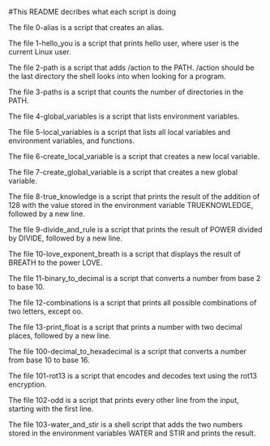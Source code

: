 #This README decribes what each script is doing

The file 0-alias is a script that creates an alias.

The file 1-hello_you is a script that prints hello user, where user is the current Linux user.

The file 2-path is a script that adds /action to the PATH. /action should be the last directory the shell looks into when looking for a program.

The file 3-paths is a script that counts the number of directories in the PATH.

The file 4-global_variables is a script that lists environment variables.

The file 5-local_variables is a script that lists all local variables and environment variables, and functions.

The file 6-create_local_variable is a script that creates a new local variable.

The file 7-create_global_variable is a script that creates a new global variable.

The file 8-true_knowledge is a script that prints the result of the addition of 128 with the value stored in the environment variable TRUEKNOWLEDGE, followed by a new line.

The file 9-divide_and_rule is a script that prints the result of POWER divided by DIVIDE, followed by a new line.

The file 10-love_exponent_breath is a script that displays the result of BREATH to the power LOVE.

The file 11-binary_to_decimal is a script that converts a number from base 2 to base 10.

The file 12-combinations is a script that prints all possible combinations of two letters, except oo.

The file 13-print_float is a script that prints a number with two decimal places, followed by a new line.

The file 100-decimal_to_hexadecimal is a script that converts a number from base 10 to base 16.

The file 101-rot13 is a script that encodes and decodes text using the rot13 encryption.

The file 102-odd is a script that prints every other line from the input, starting with the first line.

The file 103-water_and_stir is a shell script that adds the two numbers stored in the environment variables WATER and STIR and prints the result.
